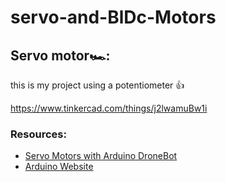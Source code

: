 # servo-and-BlDc-Motors
## Servo motor🏎:
this is my project using a potentiometer 👍

https://www.tinkercad.com/things/j2lwamuBw1i


### Resources:

* [Servo Motors with Arduino DroneBot](https://youtu.be/kUHmYKWwuWs)
* [Arduino Website](https://docs.arduino.cc/learn/electronics/servo-motors)
